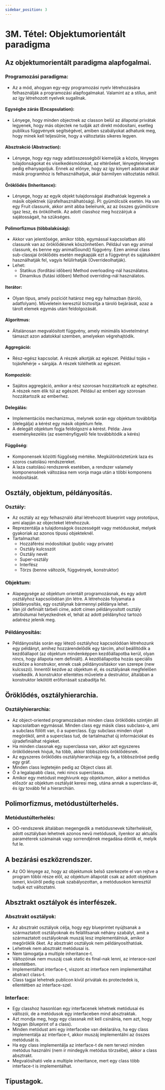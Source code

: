 ```yaml
---
sidebar_position: 3
---
```


# 3M. Tétel: Objektumorientált paradigma

## Az objektumorientált paradigma alapfogalmai.

### Programozási paradigma:

- Az a mód, ahogyan egy-egy programozási nyelv létrehozására felhasználják a programozási alapfogalmakat. Valamint az a stílus, amit az így létrehozott nyelvek sugallnak.

#### Egységbe zárás (Encapsulation):

- Lényege, hogy minden objectnek az classon belül az állapotai privátak legyenek, hogy más objectek ne tudják azt direkt módosítani, esetleg publikus függvények segítségével, amiben szabályokat adhatunk meg, hogy minek kell teljesülnie, hogy a változtatás sikeres legyen.

#### Absztrakció (Abstraction):

- Lényege, hogy egy nagy adatösszességből kiemeljük a közös, lényeges tulajdonságokat és viselkedésmódokat, az eltérőeket, lényegteleneket pedig elhanyagoljuk. Ennek az előnye, hogy az így kinyert adatokat akár másik programhoz is felhasználhatjuk, akár bármilyen változtatás nélkül.

#### Öröklődés (Inheritance):

- Lényege, hogy az egyik objekt tulajdonságai átadhatóak legyenek a másik objektnek (újrafelhasználhatóság). Pl: gyümölcsök esetén. Ha van egy Fruit classunk, akkor amit abba beleírunk, az az összes gyümölcsre igaz lesz, és örökölhetik. Az adott classhoz meg hozzáírjuk a sajátosságait, ha szükséges.

#### Polimorfizmus (többalakúság):

- Akkor van jelentősége, amikor több, egymással kapcsolatban álló classunk van az öröklődésnek köszönhetően. Például van egy animal classunk, és benne egy animalSound() függvény. Ezen animal class sub-classjai öröklődés esetén megkapják ezt a függvényt és sajátukként használhatják fel, vagyis felülírhatják (Overrideolhatják).
- Lehet:
  - Statikus (fordítási időben) Method overloading-nál használatos.
  - Dinamikus (futási időben) Method overriding-nál használatos.

#### Iterátor:

- Olyan típus, amely pozíciót határoz meg egy halmazban (tároló, adatfolyam). Műveletein keresztül biztosítja a tároló bejárását, azaz a tárolt elemek egymás utáni feldolgozását.

#### Algoritmus:

- Általánosan megvalósított függvény, amely minimális követelményt támaszt azon adatokkal szemben, amelyeken végrehajtódik.

#### Aggregáció:

- Rész-egész kapcsolat. A részek alkotják az egészet. Például tojás = tojásfehérje + sárgája. A részek túlélhetik az egészet.

#### Kompozíció:

- Sajátos aggregáció, amikor a rész szorosan hozzátartozik az egészhez. A részek nem élik túl az egészet. Például az emberi agy szorosan hozzátartozik az emberhez.

#### Delegálás:

- Implementációs mechanizmus, melynek során egy objektum továbbítja (delegálja) a kérést egy másik objektum fele.
- A delegált objektum fogja feldolgozni a kérést. Példa: Java eseménykezelés (az eseményfigyelő fele továbbítódik a kérés)

#### Függőség:

- Komponensek közötti függőség mértéke. Megkülönböztetünk laza és szoros csatolású rendszereket.
- A laza csatolású rendszerek esetében, a rendszer valamely komponensének változása nem vonja maga után a többi komponens módosítását.

## Osztály, objektum, példányosítás.

### Osztály:

- Az osztály az egy felhasználó által létrehozott blueprint vagy prototípus, ami alapján az objecteket létrehozzuk.
- Reprezentálja a tulajdonságok összességét vagy metódusokat, melyek gyakoriak az azonos típusú objekteknél.
- Tartalmazhat:
  - Hozzáférési módosítókat (public vagy private)
  - Osztály kulcsszót
  - Osztály nevét
  - Super-osztály
  - Interfész
  - Törzs (benne változók, függvények, konstruktor)

### Objektum:

- Alapegysége az objektum orientált programozásnak, és egy adott osztályhoz kapcsolódóan jön létre. A létrehozás folyamata a példányosítás, egy osztálynak bármennyi példánya lehet.
- Van jól definiált tárbeli címe, adott címen példányosított osztály attribútumai helyezkednek el, tehát az adott példányhoz tartozó adatrész jelenik meg.

### Példányosítás:

- Példányosítás során egy létező osztályhoz kapcsolódóan létrehozunk egy példányt, amihez hozzárendelődik egy tárcím, ahol beállítódik a kezdőállapot (az objektum mindenképpen kezdőállapotba kerül, olyan nincs, hogy állapota nem definiált). A kezdőállapotba hozás speciális eszköze a konstrukor, ennek csak példányosításkor van szerepe (new kulcsszó). Innentől kezdve az objektum él, és osztályának megfelelően viselkedik. A konstruktor ellentétes művelete a destruktor, általában a konstruktor lekötött erőforrásait szabadítja fel.

## Öröklődés, osztályhierarchia.

### Osztályhierarchia:

- Az object-oriented programozásban minden class öröklődés szintjén áll kapcsolatban egymással. Minden class egy másik class subclass-a, ami a subclass fölött van, ő a superclass. Egy subclass minden olyat megörököl, amit a superclass tud, de tartalmazhat új információkat és újradefiniálhat régieket.
- Ha minden classnak egy superclassa van, akkor azt egyszeres öröklődésnek hívjuk, ha több, akkor többszörös öröklődésnek.
- Az egyszeres öröklődés osztályhierarchiája egy fa, a többszörösé pedig egy gráf.
- Minden class legtetején pedig az Object class áll.
- Ő a legalapabb class, neki nincs superclassa.
- Amikor egy metódust meghívunk egy objektumon, akkor a metódus először az objektum osztályát keresi meg, utána annak a superclass-át, és így tovább fel a hierarchián.

## Polimorfizmus, metódustúlterhelés.

### Metódustúlterhelés:

- OO-rendszerek általában megengedik a metódusnevek túlterhelését, adott osztályban lehetnek azonos nevű metódusok, ilyenkor az aktuális paraméterek számainak vagy sorrendjének megadása döntik el, melyik fut le.

## A bezárási eszközrendszer.

- Az OO lényege az, hogy az objektumok belső szerkezete el van rejtve a program többi része elől, az objektum állapotát csak az adott objektum ismeri, kívülről pedig csak szabályozottan, a metódusokon keresztül tudjuk ezt változtatni.

## Absztrakt osztályok és interfészek.

### Absztrakt osztályok:

- Az absztrakt osztályok célja, hogy egy blueprintet nyújtsanak a származtatott osztályoknak és felállítsanak néhány szabályt, amit a származtatott osztályoknak muszáj lesz implementálniuk, amikor megöröklik őket. Az absztrakt osztályok nem példányosíthatóak.
- Lehetnek nem absztrakt metódusai is.
- Nem támogatja a multiple inheritance-t.
- Változóinak nem muszáj csak static és final-nak lenni, az interace-szel ellentétben.
- Implementálhat interface-t, viszont az interface nem implementálhat abstract class-t.
- Class tagjai lehetnek publicon kívül privátak és protectedek is, ellentétben az interface-szel.

### Interface:

- Egy classhoz hasonlóan egy interfacenek lehetnek metódusai és változói, de a metódusok egy interfaceben mind absztraktak.
- Azt mondja meg, hogy egy classnak mit kell csinálnia, nem azt, hogy hogyan (blueprint of a class).
- Minden metódust ami egy interfacebe van deklarálva, ha egy class implementálja az interface-t, akkor muszáj implementálni az összes metódusát is.
- Ha egy class implementálja az interface-t de nem tervezi minden metódus használni (nem ír mindegyik metódus törzsébe), akkor a class absztrakt.
- Megvalósíható vele a multiple inheritance, mert egy class több interface-t is implementálhat.

## Típustagok.
